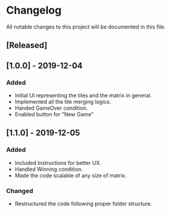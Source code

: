 # Changelog

All notable changes to this project will be documented in this file.


## [Released]

## [1.0.0] - 2019-12-04
### Added
- Initial UI representing the tiles and the matrix in general.
- Implemented all the tile merging logics.
- Handed GameOver condition.
- Enabled button for "New Game"

## [1.1.0] - 2019-12-05
### Added
- Included Instructions for better UX.
- Handled Winning condition.
- Made the code scalable of any size of matrix.

### Changed
- Restructured the code following proper folder structure.

